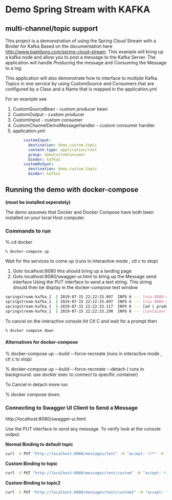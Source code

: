 

# Demo Spring Stream with KAFKA
## multi-channel/topic support


This project is a demonstration of using the Spring Cloud Stream with a Binder for Kafka
Based on the documentation here http://www.baeldung.com/spring-cloud-stream.
This example will bring up a kafka node and allow you to post a message to the Kafka Server.
The application will handle Producing the message and Consuming the Message to a log.

This application will also demonstrate how to interface to multiple Kafka Topics in one service by using CustomSource and Consumers that 
are configured by a Class and a Name that is mapped in the application.yml 

For an example  see
1) CustomSourceBean   - custom producer bean
2) CustomOutput - custom producer 
3) CustomInput - custom consumer
4) CustomChannelDemoMessageHandler - custom consumer handler
5) application.yml

```yml
        customInput:
          destination: demo.custom.topic
          content-type: application/text
          group: demoCustomConsumer
          binder: kafka1
        customOutput:
          destination: demo.custom.topic
          binder: kafka1
```


## Running the demo with docker-compose 
**(must be installed seperately)**

The demo assumes that Docker and Docker Compose have both been installed on your local Host computer.

### Commands to run
% cd docker
```
% docker-compose up
```

Wait for the services to come up  (runs in interactive mode , ctl c to stop)
1) Goto localhost:8080   this should bring up a landing page
2) Goto  localhost:8080/swagger-ui.html   to bring up the Message send interface
 Using the PUT interface to send a text string. This string should then be display in the docker-compose text window

```bash
springstream-kafka_1  | 2019-07-15 22:22:33.097  INFO 6 --- [nio-8080-exec-1] o.a.kafka.common.utils.AppInfoParser     : Kafka version : 2.0.1
springstream-kafka_1  | 2019-07-15 22:22:33.097  INFO 6 --- [nio-8080-exec-1] o.a.kafka.common.utils.AppInfoParser     : Kafka commitId : fa14705e51bd2ce5
springstream-kafka_1  | 2019-07-15 22:22:33.117  INFO 6 --- [ad | producer-2] org.apache.kafka.clients.Metadata        : Cluster ID: Fn5D_tfmS-GHKFJpO310cg
springstream-kafka_1  | 2019-07-15 22:22:33.298  INFO 6 --- [container-0-C-1] c.s.d.e.handlers.DemoMessageHandler      : DemoMessageHandler:Received a message ->>>>  "this is a long string"
```

To cancel on the interactive console hit Ctl C and wait for a prompt
then 
```bash
% docker compose down
```


#### Alternatives for docker-compose
% docker-compose up --build --force-recreate    (runs in interactive mode , ctl c to stop)

% docker-compose up --build --force-recreate --detach ( runs in background. use docker exec to connect to specific container)

To Cancel in detach more run

% docker compose down.

### Connecting to Swagger UI Client to Send a Message

http://localhost:8080/swagger-ui.html

Use the PUT interface to send any message. To verify look at the console output.

**Normal Binding to default topic**
```bash 
curl -X PUT "http://localhost:8080/messages/test" -H "accept: */*" -H "Content-Type: application/json" -H "X-XSRF-TOKEN: c23f9cae-a6c0-465d-b769-30a42eb5aa85" -d "\"string\"" 
```   
**Custom Binding to topic**
```bash
curl -X PUT "http://localhost:8080/messages/test/custom" -H "accept: */*" -H "Content-Type: application/json" -H "X-XSRF-TOKEN: c23f9cae-a6c0-465d-b769-30a42eb5aa85" -d "\"custom1\""
```
**Custom Binding to topic2**
```bash
curl -X PUT "http://localhost:8080/messages/test/custom2" -H "accept: */*" -H "Content-Type: application/json" -H "X-XSRF-TOKEN: c23f9cae-a6c0-465d-b769-30a42eb5aa85" -d "\"custom message2\""
```
